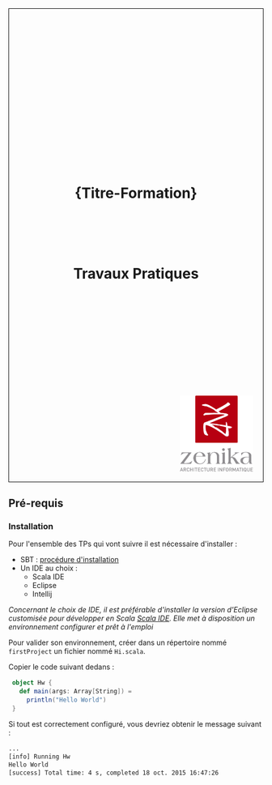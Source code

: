 <div style="height:24.7cm; position: relative; border: 1px solid black;">
    <h1 style="position:absolute; top: 33%; width:100%; text-align: center;">{Titre-Formation}</h1>
    <h1 style="position:absolute; top: 50%; width:100%; text-align: center;">Travaux Pratiques</h1>
    <img src="ressources/logo-zenika-small.png" style="position: absolute; bottom: 20px; right: 20px; height: 150px;">
</div>

<div class="pb"></div>


## Pré-requis

### Installation

Pour l'ensemble des TPs qui vont suivre il est nécessaire d'installer :

- SBT : [procédure d'installation](http://www.scala-sbt.org/release/tutorial/Setup.html)
- Un IDE au choix :
  - Scala IDE
  - Eclipse
  - Intellij

*Concernant le choix de IDE, il est préférable d'installer la version d'Eclipse customisée pour développer en Scala [Scala IDE](http://scala-ide.org/).*
*Elle met à disposition un environnement configurer et prêt à l'emploi*

Pour valider son environnement, créer dans un répertoire nommé `firstProject` un fichier nommé `Hi.scala`.

Copier le code suivant dedans :

```scala
 object Hw {
   def main(args: Array[String]) =
     println("Hello World")
 }
```

Si tout est correctement configuré, vous devriez obtenir le message suivant :

```
...
[info] Running Hw
Hello World
[success] Total time: 4 s, completed 18 oct. 2015 16:47:26
```
